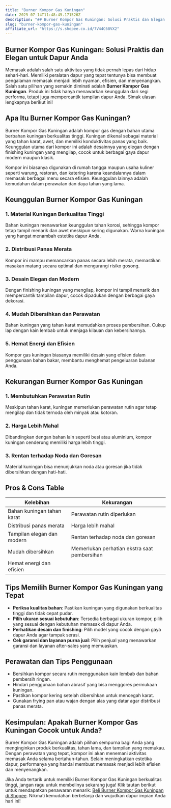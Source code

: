```yaml
---
title: "Burner Kompor Gas Kuningan"
date: 2025-07-14T11:48:45.171526Z
description: "## Burner Kompor Gas Kuningan: Solusi Praktis dan Elegan untuk Dapur Anda..."
slug: "burner-kompor-gas-kuningan"
affiliate_url: "https://s.shopee.co.id/7V44C68VX2"
---
```

## Burner Kompor Gas Kuningan: Solusi Praktis dan Elegan untuk Dapur Anda

Memasak adalah salah satu aktivitas yang tidak pernah lepas dari hidup sehari-hari. Memiliki peralatan dapur yang tepat tentunya bisa membuat pengalaman memasak menjadi lebih nyaman, efisien, dan menyenangkan. Salah satu pilihan yang semakin diminati adalah **Burner Kompor Gas Kuningan**. Produk ini tidak hanya menawarkan keunggulan dari segi performa, tetapi juga mempercantik tampilan dapur Anda. Simak ulasan lengkapnya berikut ini!

## Apa Itu Burner Kompor Gas Kuningan?

Burner Kompor Gas Kuningan adalah kompor gas dengan bahan utama berbahan kuningan berkualitas tinggi. Kuningan dikenal sebagai material yang tahan karat, awet, dan memiliki konduktivitas panas yang baik. Keunggulan utama dari kompor ini adalah desainnya yang elegan dengan finishing kuningan yang mengilap, cocok untuk berbagai gaya dapur modern maupun klasik.

Kompor ini biasanya digunakan di rumah tangga maupun usaha kuliner seperti warung, restoran, dan katering karena keandalannya dalam memasak berbagai menu secara efisien. Keunggulan lainnya adalah kemudahan dalam perawatan dan daya tahan yang lama.

## Keunggulan Burner Kompor Gas Kuningan

### 1. Material Kuningan Berkualitas Tinggi

Bahan kuningan menawarkan keunggulan tahan korosi, sehingga kompor tetap tampil menarik dan awet meskipun sering digunakan. Warna kuningan yang hangat menambah estetika dapur Anda.

### 2. Distribusi Panas Merata

Kompor ini mampu memancarkan panas secara lebih merata, memastikan masakan matang secara optimal dan mengurangi risiko gosong.

### 3. Desain Elegan dan Modern

Dengan finishing kuningan yang mengilap, kompor ini tampil menarik dan mempercantik tampilan dapur, cocok dipadukan dengan berbagai gaya dekorasi.

### 4. Mudah Dibersihkan dan Perawatan

Bahan kuningan yang tahan karat memudahkan proses pembersihan. Cukup lap dengan kain lembab untuk menjaga kilauan dan kebersihannya.

### 5. Hemat Energi dan Efisien

Kompor gas kuningan biasanya memiliki desain yang efisien dalam penggunaan bahan bakar, membantu menghemat pengeluaran bulanan Anda.

## Kekurangan Burner Kompor Gas Kuningan

### 1. Membutuhkan Perawatan Rutin

Meskipun tahan karat, kuningan memerlukan perawatan rutin agar tetap mengilap dan tidak ternoda oleh minyak atau kotoran.

### 2. Harga Lebih Mahal

Dibandingkan dengan bahan lain seperti besi atau aluminium, kompor kuningan cenderung memiliki harga lebih tinggi.

### 3. Rentan terhadap Noda dan Goresan

Material kuningan bisa menunjukkan noda atau goresan jika tidak dibersihkan dengan hati-hati.

## Pros & Cons Table

| Kelebihan                         | Kekurangan                            |
|----------------------------------|-------------------------------------|
| Bahan kuningan tahan karat      | Perawatan rutin diperlukan          |
| Distribusi panas merata         | Harga lebih mahal                   |
| Tampilan elegan dan modern     | Rentan terhadap noda dan goresan   |
| Mudah dibersihkan              | Memerlukan perhatian ekstra saat pembersihan |
| Hemat energi dan efisien       |                                   |

## Tips Memilih Burner Kompor Gas Kuningan yang Tepat

- **Periksa kualitas bahan**: Pastikan kuningan yang digunakan berkualitas tinggi dan tidak cepat pudar.
- **Pilih ukuran sesuai kebutuhan**: Tersedia berbagai ukuran kompor, pilih yang sesuai dengan kebutuhan memasak di dapur Anda.
- **Perhatikan desain dan finishing**: Pilih model yang cocok dengan gaya dapur Anda agar tampak serasi.
- **Cek garansi dan layanan purna jual**: Pilih penjual yang menawarkan garansi dan layanan after-sales yang memuaskan.

## Perawatan dan Tips Penggunaan

- Bersihkan kompor secara rutin menggunakan kain lembab dan bahan pembersih ringan.
- Hindari penggunaan bahan abrasif yang bisa menggores permukaan kuningan.
- Pastikan kompor kering setelah dibersihkan untuk mencegah karat.
- Gunakan frying pan atau wajan dengan alas yang datar agar distribusi panas merata.

## Kesimpulan: Apakah Burner Kompor Gas Kuningan Cocok untuk Anda?

Burner Kompor Gas Kuningan adalah pilihan sempurna bagi Anda yang menginginkan produk berkualitas, tahan lama, dan tampilan yang memukau. Dengan perawatan yang tepat, kompor ini akan menemani aktivitas memasak Anda selama bertahun-tahun. Selain meningkatkan estetika dapur, performanya yang handal membuat memasak menjadi lebih efisien dan menyenangkan.

Jika Anda tertarik untuk memiliki Burner Kompor Gas Kuningan berkualitas tinggi, jangan ragu untuk membelinya sekarang juga! Klik tautan berikut untuk mendapatkan penawaran menarik: [Beli Burner Kompor Gas Kuningan di Shopee](https://s.shopee.co.id/7V44C68VX2). Nikmati kemudahan berbelanja dan wujudkan dapur impian Anda hari ini!